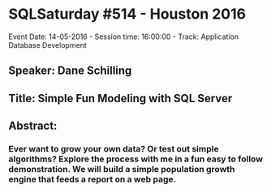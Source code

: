 # SQLSaturday #514 - Houston 2016
Event Date: 14-05-2016 - Session time: 16:00:00 - Track: Application  Database Development
## Speaker: Dane Schilling
## Title: Simple Fun Modeling with SQL Server
## Abstract:
### Ever want to grow your own data? Or test out simple algorithms? Explore the process with me in a fun easy to follow demonstration. We will build a simple population growth engine that feeds a report on a web page.
